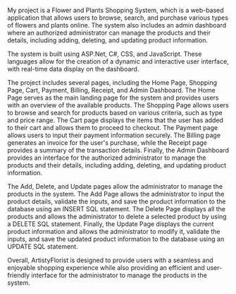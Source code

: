 My project is a Flower and Plants Shopping System, which is a web-based application that allows users to browse, search, and purchase various types of flowers and plants online. The system also includes an admin dashboard where an authorized administrator can manage the products and their details, including adding, deleting, and updating product information.

The system is built using ASP.Net, C#, CSS, and JavaScript. These languages allow for the creation of a dynamic and interactive user interface, with real-time data display on the dashboard.

The project includes several pages, including the Home Page, Shopping Page, Cart, Payment, Billing, Receipt, and Admin Dashboard. The Home Page serves as the main landing page for the system and provides users with an overview of the available products. The Shopping Page allows users to browse and search for products based on various criteria, such as type and price range. The Cart page displays the items that the user has added to their cart and allows them to proceed to checkout. The Payment page allows users to input their payment information securely. The Billing page generates an invoice for the user's purchase, while the Receipt page provides a summary of the transaction details. Finally, the Admin Dashboard provides an interface for the authorized administrator to manage the products and their details, including adding, deleting, and updating product information.

The Add, Delete, and Update pages allow the administrator to manage the products in the system. The Add Page allows the administrator to input the product details, validate the inputs, and save the product information to the database using an INSERT SQL statement. The Delete Page displays all the products and allows the administrator to delete a selected product by using a DELETE SQL statement. Finally, the Update Page displays the current product information and allows the administrator to modify it, validate the inputs, and save the updated product information to the database using an UPDATE SQL statement.

Overall, ArtistyFlorist is designed to provide users with a seamless and enjoyable shopping experience while also providing an efficient and user-friendly interface for the administrator to manage the products in the system.
